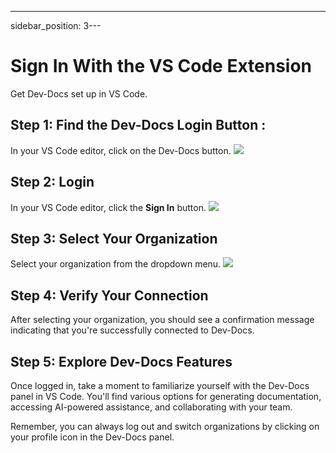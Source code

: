 ---
sidebar_position: 3---
# Sign In With the VS Code Extension

Get Dev-Docs set up in VS Code.

## Step 1: Find the Dev-Docs Login Button :

In your VS Code editor, click on the Dev-Docs button. ![](/img/use_ai_to_generate_api_documentation/step_1.png)

## Step 2: Login

In your VS Code editor, click the **Sign In** button. ![](/img/use_ai_to_generate_api_documentation/step_2.png)

## Step 3: Select Your Organization

Select your organization from the dropdown menu. ![](/img/create_your_first_codelab_in_your_playgrounds_repo/step_8.png)

## Step 4: Verify Your Connection

After selecting your organization, you should see a confirmation message indicating that you're successfully connected to Dev-Docs.

## Step 5: Explore Dev-Docs Features

Once logged in, take a moment to familiarize yourself with the Dev-Docs panel in VS Code. You'll find various options for generating documentation, accessing AI-powered assistance, and collaborating with your team.

Remember, you can always log out and switch organizations by clicking on your profile icon in the Dev-Docs panel.

